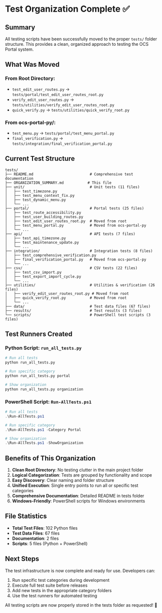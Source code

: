 # Test Organization Complete ✅

## Summary

All testing scripts have been successfully moved to the proper `tests/` folder structure. This provides a clean, organized approach to testing the OCS Portal system.

## What Was Moved

### From Root Directory:
- `test_edit_user_routes.py` → `tests/portal/test_edit_user_routes_root.py`
- `verify_edit_user_routes.py` → `tests/utilities/verify_edit_user_routes_root.py`
- `quick_verify.py` → `tests/utilities/quick_verify_root.py`

### From ocs-portal-py/:
- `test_menu.py` → `tests/portal/test_menu_portal.py`
- `final_verification.py` → `tests/integration/final_verification_portal.py`

## Current Test Structure

```
tests/
├── README.md                          # Comprehensive test documentation
├── ORGANIZATION_SUMMARY.md           # This file
├── unit/                              # Unit tests (11 files)
│   ├── test_timezone.py
│   ├── test_menu_context_fix.py
│   ├── test_dynamic_menu.py
│   └── ...
├── portal/                            # Portal tests (25 files)
│   ├── test_route_accessibility.py
│   ├── test_user_building_routes.py
│   ├── test_edit_user_routes_root.py  # Moved from root
│   ├── test_menu_portal.py            # Moved from ocs-portal-py
│   └── ...
├── api/                               # API tests (7 files)
│   ├── test_api_timezone.py
│   ├── test_maintenance_update.py
│   └── ...
├── integration/                       # Integration tests (8 files)
│   ├── test_comprehensive_verification.py
│   ├── final_verification_portal.py   # Moved from ocs-portal-py
│   └── ...
├── csv/                               # CSV tests (22 files)
│   ├── test_csv_import.py
│   ├── test_export_import_cycle.py
│   └── ...
├── utilities/                         # Utilities & verification (26 files)
│   ├── verify_edit_user_routes_root.py # Moved from root
│   ├── quick_verify_root.py           # Moved from root
│   └── ...
├── data/                              # Test data files (67 files)
├── results/                           # Test results (3 files)
└── scripts/                           # PowerShell test scripts (3 files)
```

## Test Runners Created

### Python Script: `run_all_tests.py`
```bash
# Run all tests
python run_all_tests.py

# Run specific category
python run_all_tests.py portal

# Show organization
python run_all_tests.py organization
```

### PowerShell Script: `Run-AllTests.ps1`
```powershell
# Run all tests
.\Run-AllTests.ps1

# Run specific category  
.\Run-AllTests.ps1 -Category Portal

# Show organization
.\Run-AllTests.ps1 -ShowOrganization
```

## Benefits of This Organization

1. **Clean Root Directory**: No testing clutter in the main project folder
2. **Logical Categorization**: Tests are grouped by functionality and scope
3. **Easy Discovery**: Clear naming and folder structure
4. **Unified Execution**: Single entry points to run all or specific test categories
5. **Comprehensive Documentation**: Detailed README in tests folder
6. **Windows-Friendly**: PowerShell scripts for Windows environments

## File Statistics

- **Total Test Files**: 102 Python files
- **Test Data Files**: 67 files
- **Documentation**: 2 files
- **Scripts**: 5 files (Python + PowerShell)

## Next Steps

The test infrastructure is now complete and ready for use. Developers can:

1. Run specific test categories during development
2. Execute full test suite before releases
3. Add new tests in the appropriate category folders
4. Use the test runners for automated testing

All testing scripts are now properly stored in the tests folder as requested! 🎉
